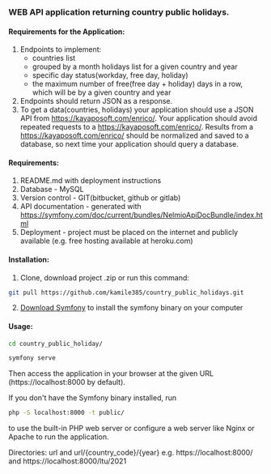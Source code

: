 ### WEB API application returning country public holidays.
#### Requirements for the Application:
1. Endpoints to implement:
    - countries list
    - grouped by a month holidays list for a given country and year
    - specific day status(workday, free day, holiday)
    - the maximum number of free(free day + holiday) days in a row, which will be by a given country and year
2. Endpoints should return JSON as a response.
3. To get a data(countries, holidays) your application should use a JSON API from https://kayaposoft.com/enrico/. Your application should avoid repeated requests to a https://kayaposoft.com/enrico/. Results from a https://kayaposoft.com/enrico/ should be normalized and saved to a database, so next time your application should query a database.
#### Requirements:
1. README.md with deployment instructions
2. Database - MySQL
3. Version control - GIT(bitbucket, github or gitlab)
4. API documentation - generated with https://symfony.com/doc/current/bundles/NelmioApiDocBundle/index.html
5. Deployment - project must be placed on the internet and publicly available (e.g. free hosting available at heroku.com)
#### Installation:
1. Clone, download project .zip or run this command:
```bash   
git pull https://github.com/kamile385/country_public_holidays.git
```   
2. [Download Symfony](https://symfony.com/download) to install the symfony binary on your computer
#### Usage:
```bash
cd country_public_holiday/
```
```bash
symfony serve
```
Then access the application in your browser at the given URL (https://localhost:8000 by default).

If you don't have the Symfony binary installed, run 
```bash
php -S localhost:8000 -t public/
```
to use the built-in PHP web server or configure a web server like Nginx or Apache to run the application.

Directories: url and url/{country_code}/{year}
e.g. https://localhost:8000/ and https://localhost:8000/ltu/2021